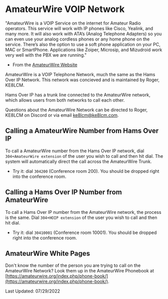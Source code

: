 # AmateurWire VOIP Network

"AmateurWire is a VOIP Service on the internet for Amateur Radio operators. This service will work with IP phones like Cisco, Yealink, and many more. It will also work with ATA’s (Analog Telephone Adapters) so you can even use your analog cordless phones or any home phone on the service. There’s also the option to use a soft phone application on your PC, MAC or SmartPhone. Applications like Zoiper, Microsip, and Mizudroid work very well with the PBX we are running."

* From the [AmateurWire Website](https://amateurwire.org/)

AmateurWire is a VOIP Telephone Network, much the same as the Hams Over IP Network. This network was concieved and is maintained by Roger, KE8LCM. 

Hams Over IP has a trunk line connected to the AmateurWire network, which allows users from both networks to call each other.

Questions about the AmateurWire Network can be directed to Roger, KE8LCM on Discord or via email ke8lcm@ke8lcm.com.

## Calling a AmateurWire Number from Hams Over IP

To call a AmateurWire number from the Hams Over IP network, dial ```304+AmateurWire extension``` of the user you wish to call and then hit dial. The system will automatically direct the call across the AmateurWire Trunk.

* Try it: dial ```304200``` (Conference room 200). You should be dropped right into the conference room.

## Calling a Hams Over IP Number from AmateurWire

To call a Hams Over IP number from the AmateurWire network, the process is the same. Dial ```304+HOIP extension``` of the user you wish to call and then hit dial.

* Try it: dial ```30410001``` (Conference room 10001). You should be dropped right into the conference room.

## AmateurWire White Pages

Don't know the number of the person you are trying to call on the AmateurWire Network? Look them up in the AmateurWire Phonebook at [https://amateurwire.org/index.php/phone-book/](https://amateurwire.org/index.php/phone-book/).

Last Updated: 07/29/2022